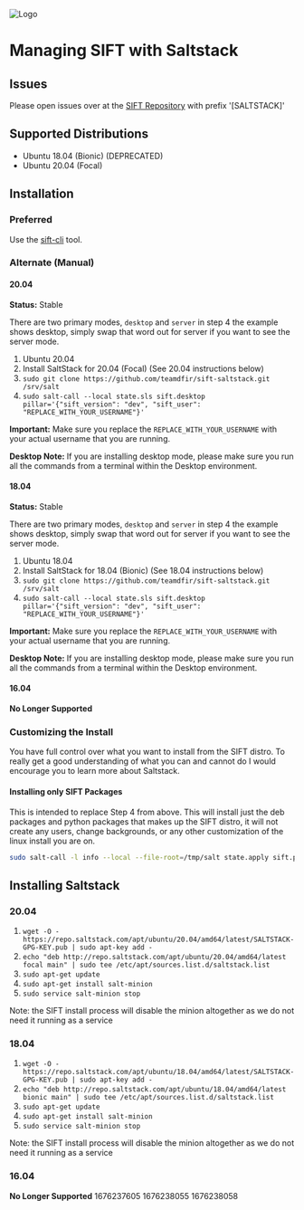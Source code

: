 ![Logo](https://images.contentstack.io/v3/assets/blt36c2e63521272fdc/blt3e371eacc79a3ca4/60a5393fe2db156d00f0b8ab/400x460_DFIR_SIFT.jpg)

# Managing SIFT with Saltstack

## Issues 

Please open issues over at the [SIFT Repository](https://github.com/sans-dfir/sift/issues/new?title=[SALTSTACK]%20-) with prefix '[SALTSTACK]'

## Supported Distributions

* Ubuntu 18.04 (Bionic) (DEPRECATED)
* Ubuntu 20.04 (Focal)

## Installation

### Preferred

Use the [sift-cli](https://github.com/sans-dfir/sift-cli) tool.

### Alternate (Manual)

#### 20.04

**Status:** Stable

There are two primary modes, `desktop` and `server` in step 4 the example shows desktop, simply swap that word out for server if you want to see the server mode.

1. Ubuntu 20.04
2. Install SaltStack for 20.04 (Focal) (See 20.04 instructions below)
3. `sudo git clone https://github.com/teamdfir/sift-saltstack.git /srv/salt`
4. `sudo salt-call --local state.sls sift.desktop pillar='{"sift_version": "dev", "sift_user": "REPLACE_WITH_YOUR_USERNAME"}'`

**Important:** Make sure you replace the `REPLACE_WITH_YOUR_USERNAME` with your actual username that you are running.

**Desktop Note:** If you are installing desktop mode, please make sure you run all the commands from a terminal within the Desktop environment.

#### 18.04

**Status:** Stable

There are two primary modes, `desktop` and `server` in step 4 the example shows desktop, simply swap that word out for server if you want to see the server mode.

1. Ubuntu 18.04
2. Install SaltStack for 18.04 (Bionic) (See 18.04 instructions below)
3. `sudo git clone https://github.com/teamdfir/sift-saltstack.git /srv/salt`
4. `sudo salt-call --local state.sls sift.desktop pillar='{"sift_version": "dev", "sift_user": "REPLACE_WITH_YOUR_USERNAME"}'`

**Important:** Make sure you replace the `REPLACE_WITH_YOUR_USERNAME` with your actual username that you are running.

**Desktop Note:** If you are installing desktop mode, please make sure you run all the commands from a terminal within the Desktop environment.

#### 16.04

**No Longer Supported**

### Customizing the Install

You have full control over what you want to install from the SIFT distro. To really get a good understanding of what you can and cannot do I would encourage you to learn more about Saltstack. 

#### Installing only SIFT Packages

This is intended to replace Step 4 from above. This will install just the deb packages and python packages that makes up the SIFT distro, it will not create any users, change backgrounds, or any other customization of the linux install you are on.

```bash
sudo salt-call -l info --local --file-root=/tmp/salt state.apply sift.pkgs
```

## Installing Saltstack

### 20.04

1. `wget -O - https://repo.saltstack.com/apt/ubuntu/20.04/amd64/latest/SALTSTACK-GPG-KEY.pub | sudo apt-key add -`
2. `echo "deb http://repo.saltstack.com/apt/ubuntu/20.04/amd64/latest focal main" | sudo tee /etc/apt/sources.list.d/saltstack.list`
3. `sudo apt-get update`
4. `sudo apt-get install salt-minion`
5. `sudo service salt-minion stop`

Note: the SIFT install process will disable the minion altogether as we do not need it running as a service

### 18.04

1. `wget -O - https://repo.saltstack.com/apt/ubuntu/18.04/amd64/latest/SALTSTACK-GPG-KEY.pub | sudo apt-key add -`
2. `echo "deb http://repo.saltstack.com/apt/ubuntu/18.04/amd64/latest bionic main" | sudo tee /etc/apt/sources.list.d/saltstack.list`
3. `sudo apt-get update`
4. `sudo apt-get install salt-minion`
5. `sudo service salt-minion stop`

Note: the SIFT install process will disable the minion altogether as we do not need it running as a service

### 16.04

**No Longer Supported**
1676237605
1676238055
1676238058

